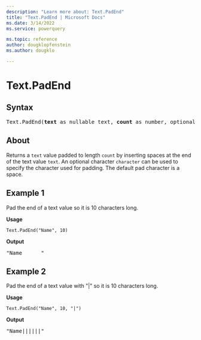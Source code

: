 ```yaml
---
description: "Learn more about: Text.PadEnd"
title: "Text.PadEnd | Microsoft Docs"
ms.date: 3/14/2022
ms.service: powerquery

ms.topic: reference
author: dougklopfenstein
ms.author: dougklo

---
```

# Text.PadEnd

## Syntax

<pre>
Text.PadEnd(<b>text</b> as nullable text, <b>count</b> as number, optional <b>character</b> as nullable text) as nullable text
</pre>
  
## About

Returns a `text` value padded to length `count` by inserting spaces at the end of the text value `text`. An optional character `character` can be used to specify the character used for padding. The default pad character is a space.

## Example 1

Pad the end of a text value so it is 10 characters long.

**Usage**

```powerquery-m
Text.PadEnd("Name", 10)
```

**Output**

<pre>"Name      "</pre>

## Example 2

Pad the end of a text value with "|" so it is 10 characters long.

**Usage**

```powerquery-m
Text.PadEnd("Name", 10, "|")
```

**Output**

<pre>"Name||||||"</pre>
